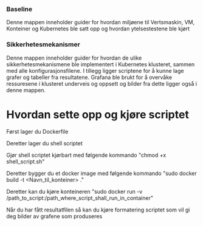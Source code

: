 ### Baseline
Denne mappen inneholder guider for hvordan miljøene til Vertsmaskin, VM, Konteiner og Kubernetes ble satt opp og hvordan ytelsestestene ble kjørt

### Sikkerhetesmekanismer
Denne mappen inneholder guider for hvordan de ulike sikkerhetesmekanismene ble implementert i Kubernetes klusteret, sammen med alle konfigurasjonsfilene. I tillegg ligger scriptene for å kunne lage grafer og tabeller fra resultatene. Grafana ble brukt for å overvåke ressuresene i klusteret underveis og oppsett og bilder fra dette ligger også i denne mappen.



# Hvordan sette opp og kjøre scriptet
Først lager du Dockerfile

Deretter lager du shell scriptet

Gjør shell scriptet kjørbart med følgende kommando "chmod +x shell_script.sh"

Deretter bygger du et docker image med følgende kommando "sudo docker build -t <Navn_til_konteiner> ."

Deretter kan du kjøre konteineren "sudo docker run -v /path_to_script:/path_where_script_shall_run_in_container"

Når du har fått resultatfilen så kan du kjøre formatering scriptet som vil gi deg bilder av grafene som produseres
